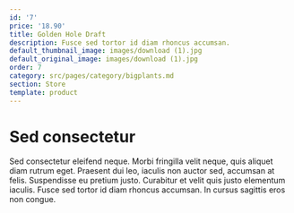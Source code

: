 ```yaml
---
id: '7'
price: '18.90'
title: Golden Hole Draft
description: Fusce sed tortor id diam rhoncus accumsan.
default_thumbnail_image: images/download (1).jpg
default_original_image: images/download (1).jpg
order: 7
category: src/pages/category/bigplants.md
section: Store
template: product
---
```


# Sed consectetur

Sed consectetur eleifend neque. Morbi fringilla velit neque, quis aliquet diam rutrum eget. Praesent dui leo, iaculis non auctor sed, accumsan at felis. Suspendisse eu pretium justo. Curabitur et velit quis justo elementum iaculis. Fusce sed tortor id diam rhoncus accumsan. In cursus sagittis eros non congue.